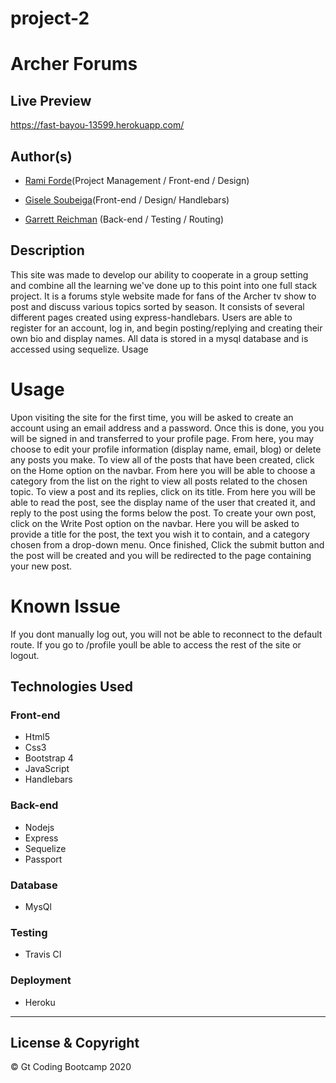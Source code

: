 
# project-2

# Archer Forums

## Live Preview
 https://fast-bayou-13599.herokuapp.com/


## Author(s)
  - [Rami Forde](https://github.com/rforde1)(Project Management / Front-end / Design)

  - [Gisele Soubeiga](https://github.com/Giselesoubeiga)(Front-end / Design/ Handlebars)

  - [Garrett Reichman](https://github.com/GReichman) (Back-end / Testing / Routing)



## Description

This site was made to develop our ability to cooperate in a group setting and combine all the learning we've done up to this point into one full stack project. It is a forums style website made for fans of the Archer tv show to post and discuss various topics sorted by season. It consists of several different pages created using express-handlebars. Users are able to register for an account, log in, and begin posting/replying and creating their own bio and display names. All data is stored in a mysql database and is accessed using sequelize. 
Usage


# Usage
Upon visiting the site for the first time, you will be asked to create an account using an email address and a password. Once this is done, you you will be signed in and transferred to your profile page. From here, you may choose to edit your profile information (display name, email, blog) or delete any posts you make. To view all of the posts that have been created, click on the Home option on the navbar. From here you will be able to choose a category from the list on the right to view all posts related to the chosen topic. To view a post and its replies, click on its title. From here you will be able to read the post, see the display name of the user that created it, and reply to the post using the forms below the post. To create your own post, click on the Write Post option on the navbar. Here you will be asked to provide a title for the post, the text you wish it to contain, and a category chosen from a drop-down menu. Once finished, Click the submit button and the post will be created and you will be redirected to the page containing your new post.

 # Known Issue
 If you dont manually log out, you will not be able to reconnect to the default route. If you go to /profile youll be able to access the rest of the site or logout.
  
## Technologies Used

  ### Front-end  
  - Html5
  - Css3
  - Bootstrap 4 
  - JavaScript
  - Handlebars
 

  ### Back-end
  - Nodejs
  - Express
  - Sequelize
  - Passport

  ### Database
  - MysQl

  ### Testing
  - Travis CI
 
 

  ### Deployment
  - Heroku




---
## License & Copyright
© Gt Coding Bootcamp 2020


